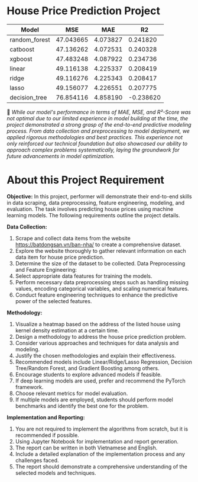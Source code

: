# House Price Prediction Project

|Model	| MSE |	MAE |	R2 |
|---|---|---|---|
|random_forest|	47.043665|	4.073827|	0.241820|
|catboost|	47.136262|	4.072531|	0.240328|
|xgboost|	47.483248|	4.087922|	0.234736|
|linear	| 49.116138	| 4.225337|0.208419|
|ridge|	49.116276|	4.225343|	0.208417|
|lasso|	49.156077|	4.226551|	0.207775|
|decision_tree|	76.854116	|4.858190	|-0.238620|

🧐 _While our model's performance in terms of MAE, MSE, and R²-Score was not optimal due to our limited experience in model building at the time, the project demonstrated a strong grasp of the end-to-end predictive modeling process. From data collection and preprocessing to model deployment, we applied rigorous methodologies and best practices. This experience not only reinforced our technical foundation but also showcased our ability to approach complex problems systematically, laying the groundwork for future advancements in model optimization._

# About this Project Requirement
**Objective:**
In this project, performer will demonstrate their end-to-end skills in data scraping, data
preprocessing, feature engineering, modeling, and evaluation. The task involves predicting
house prices using machine learning models. The following requirements outline the project
details.

**Data Collection:**
1. Scrape and collect data items from the website https://batdongsan.vn/ban-nha/ to create
a comprehensive dataset.
2. Explore the website thoroughly to gather relevant information on each data item for
house price prediction.
3. Determine the size of the dataset to be collected.
Data Preprocessing and Feature Engineering:
1. Select appropriate data features for training the models.
2. Perform necessary data preprocessing steps such as handling missing values, encoding
categorical variables, and scaling numerical features.
3. Conduct feature engineering techniques to enhance the predictive power of the selected
features.

**Methodology:**
1. Visualize a heatmap based on the address of the listed house using kernel density
estimation at a certain time.
2. Design a methodology to address the house price prediction problem.
3. Consider various approaches and techniques for data analysis and modeling.
4. Justify the chosen methodologies and explain their effectiveness.
5. Recommended models include Linear/Ridge/Lasso Regression, Decision Tree/Random
Forest, and Gradient Boosting among others.
6. Encourage students to explore advanced models if feasible.
7. If deep learning models are used, prefer and recommend the PyTorch framework.
8. Choose relevant metrics for model evaluation.
9. If multiple models are employed, students should perform model benchmarks and
identify the best one for the problem.

**Implementation and Reporting:**
1. You are not required to implement the algorithms from scratch, but it is
recommended if possible.
2. Using Jupyter Notebook for implementation and report generation.
3. The report can be written in both Vietnamese and English.
4. Include a detailed explanation of the implementation process and any challenges faced.
5. The report should demonstrate a comprehensive understanding of the selected models
and techniques.
